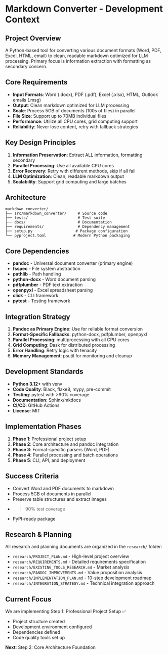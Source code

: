 # Markdown Converter - Development Context

## Project Overview
A Python-based tool for converting various document formats (Word, PDF, Excel, HTML, email) to clean, readable markdown optimized for LLM processing. Primary focus is information extraction with formatting as secondary concern.

## Core Requirements
- **Input Formats**: Word (.docx), PDF (.pdf), Excel (.xlsx), HTML, Outlook emails (.msg)
- **Output**: Clean markdown optimized for LLM processing
- **Scale**: Process 5GB of documents (100s of files) in parallel
- **File Size**: Support up to 70MB individual files
- **Performance**: Utilize all CPU cores, grid computing support
- **Reliability**: Never lose content, retry with fallback strategies

## Key Design Principles
1. **Information Preservation**: Extract ALL information, formatting secondary
2. **Parallel Processing**: Use all available CPU cores
3. **Error Recovery**: Retry with different methods, skip if all fail
4. **LLM Optimization**: Clean, readable markdown output
5. **Scalability**: Support grid computing and large batches

## Architecture
```
markdown_converter/
├── src/markdown_converter/     # Source code
├── tests/                      # Test suite
├── docs/                       # Documentation
├── requirements/               # Dependency management
├── setup.py                   # Package configuration
└── pyproject.toml            # Modern Python packaging
```

## Core Dependencies
- **pandoc** - Universal document converter (primary engine)
- **fsspec** - File system abstraction
- **pathlib** - Path handling
- **python-docx** - Word document parsing
- **pdfplumber** - PDF text extraction
- **openpyxl** - Excel spreadsheet parsing
- **click** - CLI framework
- **pytest** - Testing framework

## Integration Strategy
1. **Pandoc as Primary Engine**: Use for reliable format conversion
2. **Format-Specific Fallbacks**: python-docx, pdfplumber, openpyxl
3. **Parallel Processing**: multiprocessing with all CPU cores
4. **Grid Computing**: Dask for distributed processing
5. **Error Handling**: Retry logic with tenacity
6. **Memory Management**: psutil for monitoring and cleanup

## Development Standards
- **Python 3.12+** with venv
- **Code Quality**: Black, flake8, mypy, pre-commit
- **Testing**: pytest with >90% coverage
- **Documentation**: Sphinx/mkdocs
- **CI/CD**: GitHub Actions
- **License**: MIT

## Implementation Phases
1. **Phase 1**: Professional project setup
2. **Phase 2**: Core architecture and pandoc integration
3. **Phase 3**: Format-specific parsers (Word, PDF)
4. **Phase 4**: Parallel processing and batch operations
5. **Phase 5**: CLI, API, and deployment

## Success Criteria
- Convert Word and PDF documents to markdown
- Process 5GB of documents in parallel
- Preserve table structures and extract images
- >90% test coverage
- PyPI-ready package

## Research & Planning
All research and planning documents are organized in the `research/` folder:
- `research/PROJECT_PLAN.md` - High-level project overview
- `research/REQUIREMENTS.md` - Detailed requirements specification
- `research/EXISTING_TOOLS_RESEARCH.md` - Market analysis
- `research/PANDOC_IMPROVEMENTS.md` - Value proposition analysis
- `research/IMPLEMENTATION_PLAN.md` - 10-step development roadmap
- `research/INTEGRATION_STRATEGY.md` - Technical integration approach

## Current Focus
We are implementing Step 1: Professional Project Setup ✅
- Project structure created
- Development environment configured
- Dependencies defined
- Code quality tools set up

**Next**: Step 2: Core Architecture Foundation
